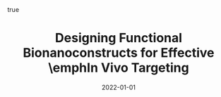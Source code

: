 ---
id: flemingDesigningFunctionalBionanoconstructs2022
title: Designing Functional Bionanoconstructs for Effective \emphIn Vivo Targeting
date: '2022-01-01'
authors:
- Fleming, Aisling and Cursi, Lorenzo and Behan, James A. and Yan, Yan and Xie, Zengchun
  and Adumeau, Laurent and Dawson, Kenneth A.
doi: 10.1021/acs.bioconjchem.1c00546
publication: 'In: *Bioconjugate Chemistry* 33'
publication_types:
- '1'
selected: false
tags: []
projects: []
math: true
url_external: '"https://doi.org/10.1021/acs.bioconjchem.1c00546"'
external: true

---